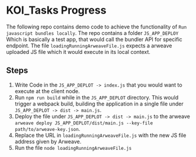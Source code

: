 # KOI_Tasks Progress

The following repo contains demo code to achieve the functionality of `Run javascript bundles locally`. The repo contains a folder `JS_APP_DEPLOY` Which is basically a test app, that would call the bundler API for specific endpoint. The file `loadingRunningArweaveFile.js` expects a arweave uploaded JS file which it would execute in its local context.

## Steps
1. Write Code in the `JS_APP_DEPLOT -> index.js` that you would want to execute at the client node.
2. Run `npm run build` while in the `JS_APP_DEPLOT` directory. This would trigger a webpack build, building the application in a single file under `JS_APP_DEPLOT -> dist -> main.js`.
3. Deploy the file under `JS_APP_DEPLOT -> dist -> main.js` to the arweave `arweave deploy JS_APP_DEPLOT/dist/main.js --key-file path/to/arweave-key.json`.
4. Replace the URL in `loadingRunningArweaveFile.js` with the new JS file address given by Arweave.
5. Run the file `node loadingRunningArweaveFile.js`

